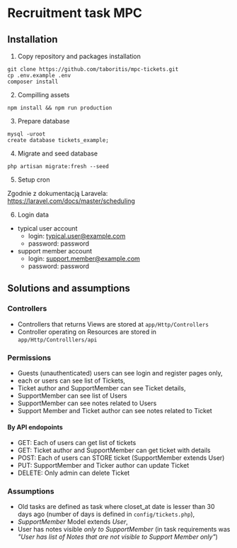 # Recruitment task MPC

## Installation

1. Copy repository and packages installation
```shell script
git clone https://github.com/taboritis/mpc-tickets.git
cp .env.example .env
composer install
```

2. Compilling assets
```shell script
npm install && npm run production
```

3. Prepare database
```shell script
mysql -uroot
create database tickets_example;
```

4. Migrate and seed database
```shell script
php artisan migrate:fresh --seed
```
5. Setup cron

Zgodnie z dokumentacją Laravela:
https://laravel.com/docs/master/scheduling

6. Login data

* typical user account
    * login: typical.user@example.com
    * password: password
* support member account
    * login: support.member@example.com
    * password: password
    
## Solutions and assumptions

### Controllers
* Controllers that returns Views are stored at ``app/Http/Controllers``
* Controller operating on Resources are stored in ``app/Http/Controlllers/api``

### Permissions

* Guests (unauthenticated) users can see login and register pages only,
* each or users can see list of Tickets,
* Ticket author and SupportMember can see Ticket details, 
* SupportMember can see list of Users
* SupportMember can see notes related to Users
* Support Member and Ticket author can see notes related to Ticket

#### By API endopoints
* GET: Each of users can get list of tickets
* GET: Ticket author and SupportMember can get ticket with details
* POST: Each of users can STORE ticket (SupportMember extends User)
* PUT: SupportMember and Ticker author can update Ticket
* DELETE: Only admin can delete Ticket

### Assumptions
* Old tasks are defined as task where closet_at date is lesser than 30 days ago (number of days is defined in ``config/tickets.php``),
* *SupportMember* Model extends *User*,
* User has notes visible *only to SupportMember* (in task requirements was *"User has list of Notes that are not visible to Support Member only"*)

